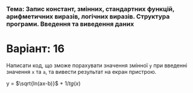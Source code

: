 ### Тема: Запис констант, змінних, стандартних функцій, арифметичних виразів, логічних виразів. Структура програми. **Введення** та виведення даних
# Варіант: 16

Hаписати код, що зможе порахувати значення змінної `у` при введенні значення `х` та `а`, та вивести результат на екран пристрою.

y = $\sqrt{ln(ax-b)}$ + ${1/tg(x)}$
